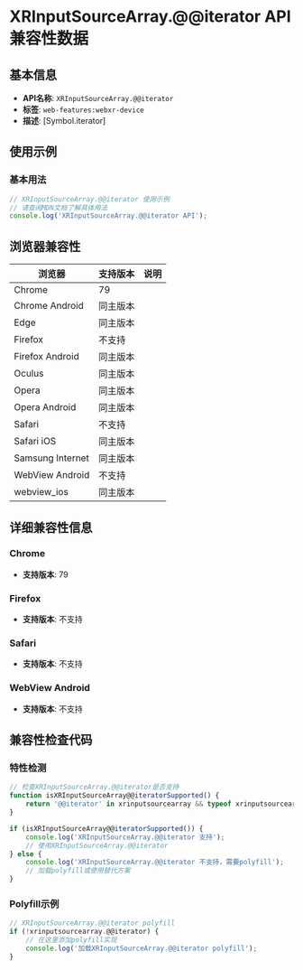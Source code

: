 # XRInputSourceArray.@@iterator API 兼容性数据

## 基本信息

- **API名称**: `XRInputSourceArray.@@iterator`
- **标签**: `web-features:webxr-device`
- **描述**: [Symbol.iterator]

## 使用示例

### 基本用法

```javascript
// XRInputSourceArray.@@iterator 使用示例
// 请查阅MDN文档了解具体用法
console.log('XRInputSourceArray.@@iterator API');
```

## 浏览器兼容性

| 浏览器 | 支持版本 | 说明 |
|--------|----------|------|
| Chrome | 79 |  |
| Chrome Android | 同主版本 |  |
| Edge | 同主版本 |  |
| Firefox | 不支持 |  |
| Firefox Android | 同主版本 |  |
| Oculus | 同主版本 |  |
| Opera | 同主版本 |  |
| Opera Android | 同主版本 |  |
| Safari | 不支持 |  |
| Safari iOS | 同主版本 |  |
| Samsung Internet | 同主版本 |  |
| WebView Android | 不支持 |  |
| webview_ios | 同主版本 |  |

## 详细兼容性信息

### Chrome

- **支持版本**: 79

### Firefox

- **支持版本**: 不支持

### Safari

- **支持版本**: 不支持

### WebView Android

- **支持版本**: 不支持

## 兼容性检查代码

### 特性检测

```javascript
// 检查XRInputSourceArray.@@iterator是否支持
function isXRInputSourceArray@@iteratorSupported() {
    return '@@iterator' in xrinputsourcearray && typeof xrinputsourcearray.@@iterator === 'function';
}

if (isXRInputSourceArray@@iteratorSupported()) {
    console.log('XRInputSourceArray.@@iterator 支持');
    // 使用XRInputSourceArray.@@iterator
} else {
    console.log('XRInputSourceArray.@@iterator 不支持，需要polyfill');
    // 加载polyfill或使用替代方案
}
```

### Polyfill示例

```javascript
// XRInputSourceArray.@@iterator polyfill
if (!xrinputsourcearray.@@iterator) {
    // 在这里添加polyfill实现
    console.log('加载XRInputSourceArray.@@iterator polyfill');
}
```

